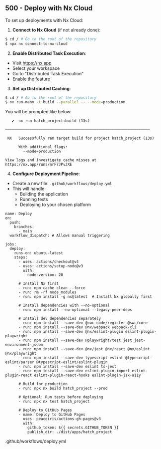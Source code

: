## 500 - Deploy with Nx Cloud

To set up deployments with Nx Cloud:

1. **Connect to Nx Cloud** (if not already done):

```bash
$ cd / # Go to the root of the repository
$ npx nx connect-to-nx-cloud
```

2. **Enable Distributed Task Execution**:
- Visit https://nx.app
- Select your workspace
- Go to "Distributed Task Execution"
- Enable the feature

3. **Set up Distributed Caching**:

```bash
$ cd / # Go to the root of the repository
$ nx run-many -t build --parallel -- --mode=production
```

You will be prompted like below:

```
   ✔  nx run hatch_project:build (13s)

—————————————————————————————————————————————————————————————————

 NX   Successfully ran target build for project hatch_project (13s)

      With additional flags:
        --mode=production

View logs and investigate cache misses at https://nx.app/runs/nrF7JPvJXE
```

4. **Configure Deployment Pipeline**:
- Create a new file: `.github/workflows/deploy.yml`
- This will handle:
  - Building the application
  - Running tests
  - Deploying to your chosen platform

```
name: Deploy
on:
  push:
    branches:
      - main
  workflow_dispatch: # Allows manual triggering

jobs:
  deploy:
    runs-on: ubuntu-latest
    steps:
      - uses: actions/checkout@v4
      - uses: actions/setup-node@v3
        with:
          node-version: 20
      
      # Install Nx first
      - run: npm cache clean --force
      - run: rm -rf node_modules
      - run: npm install -g nx@latest  # Install Nx globally first
      
      # Install dependencies with --no-optional
      - run: npm install --no-optional --legacy-peer-deps
      
      # Install dev dependencies separately
      - run: npm install --save-dev @swc-node/register @swc/core
      - run: npm install --save-dev @nx/webpack webpack-cli
      - run: npm install --save-dev @nx/eslint-plugin eslint-plugin-playwright
      - run: npm install --save-dev @playwright/test jest jest-environment-jsdom
      - run: npm install --save-dev @nx/jest @nx/react @nx/eslint @nx/playwright
      - run: npm install --save-dev typescript-eslint @typescript-eslint/parser @typescript-eslint/eslint-plugin
      - run: npm install --save-dev eslint ts-jest
      - run: npm install --save-dev eslint-plugin-import eslint-plugin-react eslint-plugin-react-hooks eslint-plugin-jsx-a11y

      # Build for production
      - run: npx nx build hatch_project --prod
      
      # Optional: Run tests before deploying
      - run: npx nx test hatch_project
      
      # Deploy to GitHub Pages
      - name: Deploy to GitHub Pages
        uses: peaceiris/actions-gh-pages@v3
        with:
          github_token: ${{ secrets.GITHUB_TOKEN }}
          publish_dir: ./dist/apps/hatch_project
```
.github/workflows/deploy.yml
